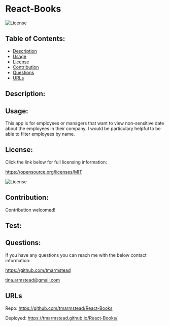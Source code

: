 # React-Books

  ![License](https://img.shields.io/badge/License-MIT-blue.svg)

  ## Table of Contents: 
  - [Description](#Description)
  - [Usage](#Usage)
  - [License](#License)
  - [Contribution](#Contribution)
  - [Questions](#Questions)
  - [URLs](#URLs)
  
  ## Description: 
  
  ## Usage: 
  This app is for employees or managers that want to view non-sensitive date about the employees in their company. I would be particulary helpful to be able to filter employees by name.
  
  ## License: 
  Click the link below for full licensing information: 

  https://opensource.org/licenses/MIT 

  ![License](https://img.shields.io/badge/License-MIT-blue.svg) 
 
  
  ## Contribution: 
  Contribution welcomed!
  
  ## Test: 
  
  
  ## Questions: 
  If you have any questions you can reach me with the below contact information: 

  https://github.com/tmarmstead 

  tina.armstead@gmail.com

  ## URLs

  Repo: https://github.com/tmarmstead/React-Books


  Deployed: https://tmarmstead.github.io/React-Books/